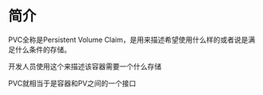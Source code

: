 # 简介

PVC全称是Persistent Volume Claim，是用来描述希望使用什么样的或者说是满足什么条件的存储。&#x20;

开发人员使用这个来描述该容器需要一个什么存储&#x20;

PVC就相当于是容器和PV之间的一个接口
